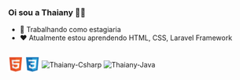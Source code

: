 ### Oi sou a Thaiany 👩‍💻


- 🧡 Trabalhando como estagiaria  
- ❤️ Atualmente estou aprendendo HTML, CSS, Laravel Framework 

<div style="display: inline_block"><br>
  <img align="center" alt="Thaiany-HTML" height="30" src="https://raw.githubusercontent.com/devicons/devicon/master/icons/html5/html5-original.svg">
  <img align="center" alt="Thaiany-CSS" height="30" src="https://raw.githubusercontent.com/devicons/devicon/master/icons/css3/css3-original.svg">
  <img align="center" alt="Thaiany-Csharp" height="30" src="https://cdn.jsdelivr.net/gh/devicons/devicon/icons/csharp/csharp-plain.svg">
  <img align="center" alt="Thaiany-Java" height="30"   src="https://cdn.jsdelivr.net/gh/devicons/devicon/icons/java/java-original.svg"/>


 </div>
 

